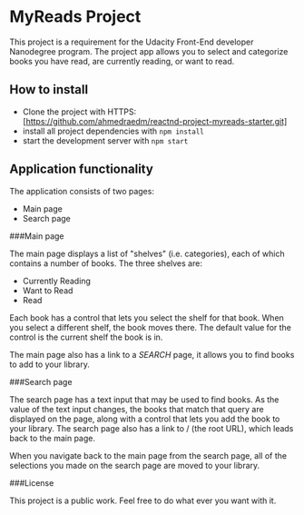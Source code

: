 # MyReads Project

This project is a requirement for the Udacity Front-End developer Nanodegree program. The project app allows you to select and categorize books you have read, are currently reading, or want to read. 

## How to install

* Clone the project with HTTPS: [https://github.com/ahmedraedm/reactnd-project-myreads-starter.git]
* install all project dependencies with `npm install`
* start the development server with `npm start`

## Application functionality

The application consists of two pages:

* Main page
* Search page

###Main page

The main page displays a list of "shelves" (i.e. categories), each of which contains a number of books. The three shelves are:

* Currently Reading
* Want to Read
* Read

Each book has a control that lets you select the shelf for that book. When you select a different shelf, the book moves there. The default value for the control is the current shelf the book is in.

The main page also has a link to a _SEARCH_ page, it allows you to find books to add to your library.

###Search page

The search page has a text input that may be used to find books. As the value of the text input changes, the books that match that query are displayed on the page, along with a control that lets you add the book to your library. The search page also has a link to / (the root URL), which leads back to the main page.

When you navigate back to the main page from the search page, all of the selections you made on the search page are moved to your library.

###License

This project is a public work. Feel free to do what ever you want with it.